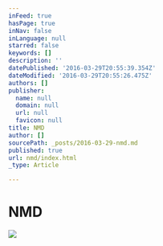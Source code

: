 ```yaml
---
inFeed: true
hasPage: true
inNav: false
inLanguage: null
starred: false
keywords: []
description: ''
datePublished: '2016-03-29T20:55:39.354Z'
dateModified: '2016-03-29T20:55:26.475Z'
authors: []
publisher:
  name: null
  domain: null
  url: null
  favicon: null
title: NMD
author: []
sourcePath: _posts/2016-03-29-nmd.md
published: true
url: nmd/index.html
_type: Article

---
```

# NMD
![](https://the-grid-user-content.s3-us-west-2.amazonaws.com/0f0db0ac-6d7b-4684-878f-4bd66b489a43.jpg)